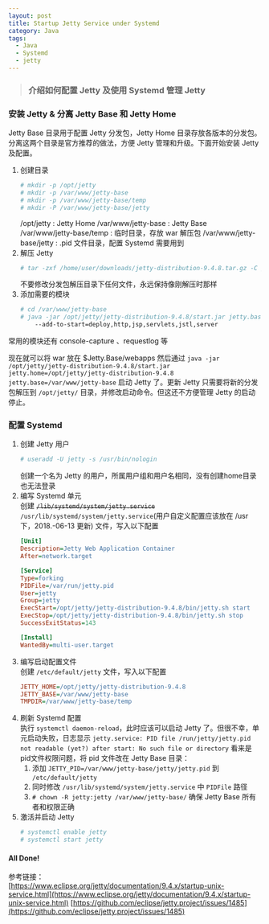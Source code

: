 ```yaml
---
layout: post
title: Startup Jetty Service under Systemd
category: Java
tags: 
  - Java 
  - Systemd
  - jetty
---
```

> ### 介绍如何配置 Jetty 及使用 Systemd 管理 Jetty

### 安装 Jetty & 分离 Jetty Base 和 Jetty Home  
Jetty Base 目录用于配置 Jetty 分发包，Jetty Home 目录存放各版本的分发包。分离这两个目录是官方推荐的做法，方便 Jetty 管理和升级。下面开始安装 Jetty 及配置。
1. 创建目录
   ```bash
   # mkdir -p /opt/jetty
   # mkdir -p /var/www/jetty-base
   # mkdir -p /var/www/jetty-base/temp
   # mkdir -P /var/www/jetty-base/jetty
   ```
   /opt/jetty : Jetty Home /var/www/jetty-base : Jetty Base /var/www/jetty-base/temp : 临时目录，存放 war 解压包 /var/www/jetty-base/jetty : .pid 文件目录，配置 Systemd 需要用到
2. 解压 Jetty
   ```bash
   # tar -zxf /home/user/downloads/jetty-distribution-9.4.8.tar.gz -C /opt/jetty/
   ```
   不要修改分发包解压目录下任何文件，永远保持像刚解压时那样
3. 添加需要的模块
   ```bash
   # cd /var/www/jetty-base
   # java -jar /opt/jetty/jetty-distribution-9.4.8/start.jar jetty.base=/var/www/jetty-base jetty.home=/opt/jetty/jetty-distribution-9.4.8 \
       --add-to-start=deploy,http,jsp,servlets,jstl,server
   ```
常用的模块还有 console-capture 、requestlog 等
  
现在就可以将 war 放在 $Jetty.Base/webapps 然后通过 `java -jar /opt/jetty/jetty-distribution-9.4.8/start.jar jetty.home=/opt/jetty/jetty-distribution-9.4.8 jetty.base=/var/www/jetty-base` 启动 Jetty 了。更新 Jetty 只需要将新的分发包解压到 `/opt/jetty/` 目录，并修改启动命令。但这还不方便管理 Jetty 的启动停止。  
### 配置 Systemd
1. 创建 Jetty 用户
   ```bash 
   # useradd -U jetty -s /usr/bin/nologin
   ```
   创建一个名为 Jetty 的用户，所属用户组和用户名相同，没有创建home目录也无法登录
2. 编写 Systemd 单元  
   创建 ~~`/lib/systemd/system/jetty.service`~~ `/usr/lib/systemd/system/jetty.service`(用户自定义配置应该放在 /usr 下，2018.-06-13 更新) 文件，写入以下配置
   ```ini
   [Unit]
   Description=Jetty Web Application Container
   After=network.target
   
   [Service]
   Type=forking
   PIDFile=/var/run/jetty.pid
   User=jetty
   Group=jetty
   ExecStart=/opt/jetty/jetty-distribution-9.4.8/bin/jetty.sh start
   ExecStop=/opt/jetty/jetty-distribution-9.4.8/bin/jetty.sh stop
   SuccessExitStatus=143
   
   [Install]
   WantedBy=multi-user.target
   ```
3. 编写启动配置文件  
   创建 `/etc/default/jetty` 文件，写入以下配置
   ```ini
   JETTY_HOME=/opt/jetty/jetty-distribution-9.4.8
   JETTY_BASE=/var/www/jetty-base
   TMPDIR=/var/www/jetty-base/temp
   ```
4. 刷新 Systemd 配置  
   执行 `systemctl daemon-reload`，此时应该可以启动 Jetty 了。但很不幸，单元启动失败，日志显示 `jetty.service: PID file /run/jetty/jetty.pid not readable (yet?) after start: No such file or directory` 看来是pid文件权限问题，将 pid 文件改在 Jetty Base 目录：
   1. 添加 `JETTY_PID=/var/www/jetty-base/jetty/jetty.pid` 到 `/etc/default/jetty`
   2. 同时修改 `/usr/lib/systemd/system/jetty.service` 中 `PIDFile` 路径
   3. `# chown -R jetty:jetty /var/www/jetty-base/` 确保 Jetty Base 所有者和权限正确
5. 激活并启动 Jetty
   ```bash
   # systemctl enable jetty
   # systemctl start jetty
   ```
  
#### All Done!
参考链接：   
[https://www.eclipse.org/jetty/documentation/9.4.x/startup-unix-service.html](https://www.eclipse.org/jetty/documentation/9.4.x/startup-unix-service.html) [https://github.com/eclipse/jetty.project/issues/1485](https://github.com/eclipse/jetty.project/issues/1485)